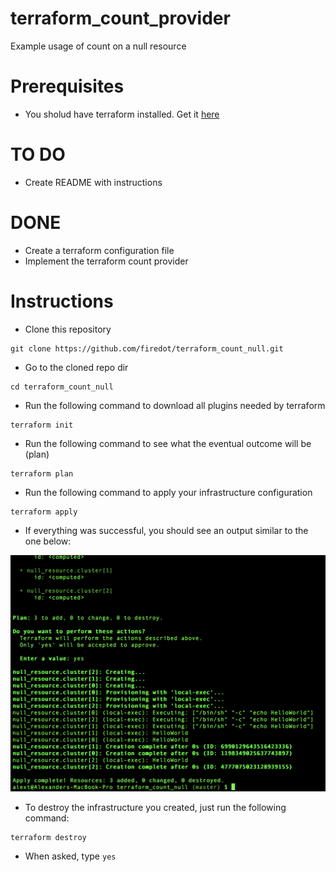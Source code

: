 # terraform_count_provider
Example usage of count on a null resource

# Prerequisites

- You sholud have terraform installed. Get it [here](https://www.terraform.io/downloads.html)

# TO DO

- Create README with instructions

# DONE

- Create a terraform configuration file
- Implement the terraform count provider


# Instructions


- Clone this repository 

```
git clone https://github.com/firedot/terraform_count_null.git
```

- Go to the cloned repo dir

```
cd terraform_count_null
```

- Run the following command to download all plugins needed by terraform

```
terraform init
```


- Run the following command to see what the eventual outcome will be (plan)

```
terraform plan
```

- Run the following command to apply your infrastructure configuration

```
terraform apply
```


- If everything was successful, you should see an output similar to the one below: 


![Successful Apply](pics/apply_success.png?raw=true "Screen after successful apply.")


- To destroy the infrastructure you created, just run the following command: 

```
terraform destroy
```

- When asked, type ```yes```
